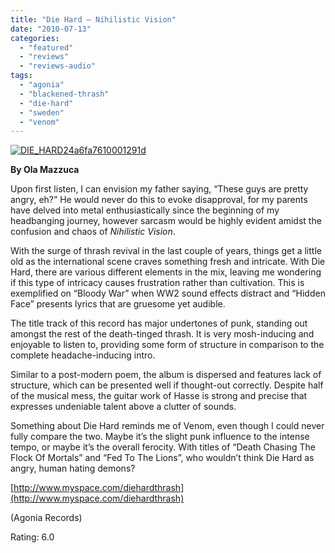 ```yaml
---
title: "Die Hard – Nihilistic Vision"
date: "2010-07-13"
categories: 
  - "featured"
  - "reviews"
  - "reviews-audio"
tags: 
  - "agonia"
  - "blackened-thrash"
  - "die-hard"
  - "sweden"
  - "venom"
---
```


[![](http://www.hellbound.ca/wp-content/uploads/2010/07/DIE_HARD24a6fa7610001291d.jpg "DIE_HARD24a6fa7610001291d")](http://www.hellbound.ca/wp-content/uploads/2010/07/DIE_HARD24a6fa7610001291d.jpg)

**By Ola Mazzuca**

Upon first listen, I can envision my father saying, “These guys are pretty angry, eh?” He would never do this to evoke disapproval, for my parents have delved into metal enthusiastically since the beginning of my headbanging journey, however sarcasm would be highly evident amidst the confusion and chaos of _Nihilistic Vision_.

With the surge of thrash revival in the last couple of years, things get a little old as the international scene craves something fresh and intricate. With Die Hard, there are various different elements in the mix, leaving me wondering if this type of intricacy causes frustration rather than cultivation. This is exemplified on “Bloody War” when WW2 sound effects distract and “Hidden Face” presents lyrics that are gruesome yet audible.

The title track of this record has major undertones of punk, standing out amongst the rest of the death-tinged thrash. It is very mosh-inducing and enjoyable to listen to, providing some form of structure in comparison to the complete headache-inducing intro.

Similar to a post-modern poem, the album is dispersed and features lack of structure, which can be presented well if thought-out correctly. Despite half of the musical mess, the guitar work of Hasse is strong and precise that expresses undeniable talent above a clutter of sounds.

Something about Die Hard reminds me of Venom, even though I could never fully compare the two. Maybe it’s the slight punk influence to the intense tempo, or maybe it’s the overall ferocity. With titles of “Death Chasing The Flock Of Mortals” and “Fed To The Lions”, who wouldn’t think Die Hard as angry, human hating demons?

[http://www.myspace.com/diehardthrash](http://www.myspace.com/diehardthrash)

(Agonia Records)

Rating: 6.0

